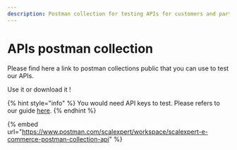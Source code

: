 ```yaml
---
description: Postman collection for testing APIs for customers and partners
---
```


# APIs postman collection

Please find here a link to postman collections public that you can use to test our APIs.

Use it or download it !

{% hint style="info" %}
You would need API keys to test.  Please refers to our guide [here](../../ready-to-start/before-you-start/api-key.md).
{% endhint %}

{% embed url="https://www.postman.com/scalexpert/workspace/scalexpert-e-commerce-postman-collection-api" %}

